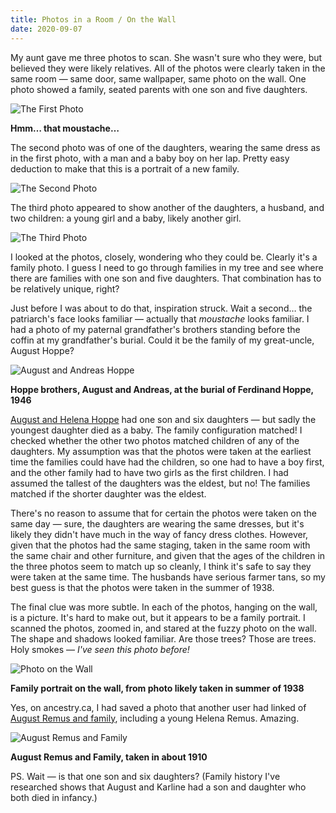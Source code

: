 ```yaml
---
title: Photos in a Room / On the Wall
date: 2020-09-07
---
```


My aunt gave me three photos to scan. She wasn't sure who they were, but believed they were likely relatives. All of the photos were clearly taken in the same room — same door, same wallpaper, same photo on the wall. One photo showed a family, seated parents with one son and five daughters.

![The First Photo](/img/Hoppe_August-family.jpg)<figcaption><strong>Hmm… that moustache…</strong></figcaption>

The second photo was of one of the daughters, wearing the same dress as in the first photo, with a man and a baby boy on her lap. Pretty easy deduction to make that this is a portrait of a new family. 

![The Second Photo](/img/Scherloski_Ludwig+Hoppe_Pauline.jpg)

The third photo appeared to show another of the daughters, a husband, and two children: a young girl and a baby, likely another girl.

![The Third Photo](/img/Kowalke_Gustav+Hoppe_Elsa.jpg)

I looked at the photos, closely, wondering who they could be. Clearly it's a family photo. I guess I need to go through families in my tree and see where there are families with one son and five daughters. That combination has to be relatively unique, right?

Just before I was about to do that, inspiration struck. Wait a second… the patriarch's face looks familiar — actually that *moustache* looks familiar. I had a photo of my paternal grandfather's brothers standing before the coffin at my grandfather's burial. Could it be the family of my great-uncle, August Hoppe?

![August and Andreas Hoppe](/img/hoppe_brothers.jpg)<figcaption><strong>Hoppe brothers, August and Andreas, at the burial of Ferdinand Hoppe, 1946</strong></figcaption>

[August and Helena Hoppe](/tree/wc01/wc01_105.html) had one son and six daughters — but sadly the youngest daughter died as a baby. The family configuration matched! I checked whether the other two photos matched children of any of the daughters. My assumption was that the photos were taken at the earliest time the families could have had the children, so one had to have a boy first, and the other family had to have two girls as the first children. I had assumed the tallest of the daughters was the eldest, but no! The families matched if the shorter daughter was the eldest.

There's no reason to assume that for certain the photos were taken on the same day — sure, the daughters are wearing the same dresses, but it's likely they didn't have much in the way of fancy dress clothes. However, given that the photos had the same staging, taken in the same room with the same chair and other furniture, and given that the ages of the children in the three photos seem to match up so cleanly, I think it's safe to say they were taken at the same time. The husbands have serious farmer tans, so my best guess is that the photos were taken in the summer of 1938. 

The final clue was more subtle. In each of the photos, hanging on the wall, is a picture. It's hard to make out, but it appears to be a family portrait. I scanned the photos, zoomed in, and stared at the fuzzy photo on the wall. The shape and shadows looked familiar. Are those trees? Those are trees. Holy smokes — *I've seen this photo before!*

![Photo on the Wall](/img/photo-on-wall.jpg)<figcaption><strong>Family portrait on the wall, from photo likely taken in summer of 1938</strong></figcaption>

Yes, on ancestry.ca, I had saved a photo that another user had linked of [August Remus and family](/tree/wc07/wc07_068.html), including a young Helena Remus. Amazing.

![August Remus and Family](/img/Remus_August-family.jpg)<figcaption><strong>August Remus and Family, taken in about 1910</strong></figcaption>

PS. Wait — is that one son and six daughters? (Family history I've researched shows that August and Karline had a son and daughter who both died in infancy.)
